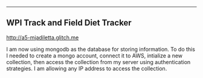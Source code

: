 ---

## WPI Track and Field Diet Tracker

http://a5-mjadiletta.glitch.me 

I am now using mongodb as the database for storing information. To do this I needed to create a mongo account, connect it to AWS, intialize a new collection, then access the collection from my server using authentication strategies. I am allowing any IP address to access the collection. 